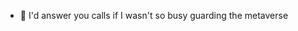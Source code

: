 - 👀 I'd answer you calls if I wasn't so busy guarding the metaverse

<!---
metaGuardian/metaGuardian is a ✨ special ✨ repository because its `README.md` (this file) appears on your GitHub profile.
You can click the Preview link to take a look at your changes.
--->
